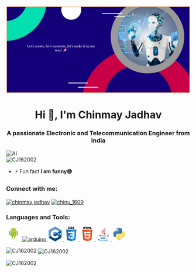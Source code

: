 ![logo](https://github.com/CJ162002/CJ162002/blob/main/Screenshot%202025-02-09.png)
<h1 align="center">Hi 👋, I'm Chinmay Jadhav</h1>
<h3 align="center">A passionate Electronic and Telecommunication Engineer from India</h3>

<img align="right" alt="AI" width="600" src="https://user-images.githubusercontent.com/74038190/212746035-d5c61762-973c-44c0-aec7-887f3b7690e3.gif">
<p align="left"> <img src="https://komarev.com/ghpvc/?username=CJ162002&label=Profile%20views&color=0e75b6&style=flat" alt="CJ162002" /> </p>

- ⚡ Fun fact **I am funny😅**

<h3 align="left">Connect with me:</h3>
<p align="left">
<a href="https://www.linkedin.com/in/chinmay-jadhav-b539ba26b" target="blank"><img align="center" src="https://raw.githubusercontent.com/rahuldkjain/github-profile-readme-generator/master/src/images/icons/Social/linked-in-alt.svg" alt="chinmay jadhav" height="30" width="40" /></a>
<a href="https://instagram.com/chinu_1609" target="blank"><img align="center" src="https://raw.githubusercontent.com/rahuldkjain/github-profile-readme-generator/master/src/images/icons/Social/instagram.svg" alt="chinu_1609" height="30" width="40" /></a>
</p>

<h3 align="left">Languages and Tools:</h3>
<p align="left"> <a href="https://developer.android.com" target="_blank" rel="noreferrer"> <img src="https://raw.githubusercontent.com/devicons/devicon/master/icons/android/android-original-wordmark.svg" alt="android" width="40" height="40"/> </a> <a href="https://www.arduino.cc/" target="_blank" rel="noreferrer"> <img src="https://cdn.worldvectorlogo.com/logos/arduino-1.svg" alt="arduino" width="40" height="40"/> </a> <a href="https://www.w3schools.com/cpp/" target="_blank" rel="noreferrer"> <img src="https://raw.githubusercontent.com/devicons/devicon/master/icons/cplusplus/cplusplus-original.svg" alt="cplusplus" width="40" height="40"/> </a> <a href="https://www.w3schools.com/css/" target="_blank" rel="noreferrer"> <img src="https://raw.githubusercontent.com/devicons/devicon/master/icons/css3/css3-original-wordmark.svg" alt="css3" width="40" height="40"/> </a> <a href="https://www.w3.org/html/" target="_blank" rel="noreferrer"> <img src="https://raw.githubusercontent.com/devicons/devicon/master/icons/html5/html5-original-wordmark.svg" alt="html5" width="40" height="40"/> </a> <a href="https://www.java.com" target="_blank" rel="noreferrer"> <img src="https://raw.githubusercontent.com/devicons/devicon/master/icons/java/java-original.svg" alt="java" width="40" height="40"/> </a> <a href="https://www.python.org" target="_blank" rel="noreferrer"> <img src="https://raw.githubusercontent.com/devicons/devicon/master/icons/python/python-original.svg" alt="python" width="40" height="40"/> </a> </p>

<p><img align="left" src="https://github-readme-stats.vercel.app/api/top-langs?username=CJ162002&show_icons=true&locale=en&layout=compact" alt="CJ162002" /></p>

<p>&nbsp;<img align="center" src="https://github-readme-stats.vercel.app/api?username=CJ162002&show_icons=true&locale=en" alt="CJ162002" /></p>

<p><img align="center" src="https://github-readme-streak-stats.herokuapp.com/?user=CJ162002&" alt="CJ162002" /></p>
